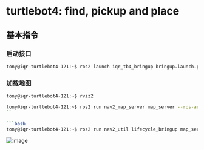 # turtlebot4: find, pickup and place



## 基本指令

### 启动接口

```bash
tony@iqr-turtlebot4-121:~$ ros2 launch iqr_tb4_bringup bringup.launch.py
```

### 加载地图

```bash
tony@iqr-turtlebot4-121:~$ rviz2
```

```bash
tony@iqr-turtlebot4-121:~$ ros2 run nav2_map_server map_server --ros-args -p yaml_filename:=map.yaml
``

```bash
tony@iqr-turtlebot4-121:~$ ros2 run nav2_util lifecycle_bringup map_server
```

![image](https://github.com/HuaYuXiao/turtlebot2_pickup_and_place/assets/117464811/16008ebc-f038-4634-a5e8-1883e577c0b6)






